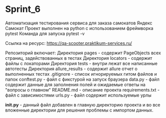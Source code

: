 # Sprint_6Автоматизация тестирования сервиса для заказа самокатов Яндекс СамокатПроект выполнен на python с использованием фреймворка pytestКоманда для запуска pytest -vСсылка на ресурс: https://qa-scooter.praktikum-services.ru/Репозиторий включает: Директория pages - содержит PageObjects всех страниц, задействованных в тестахДиректория locators - содержит файлы с локаторамиДиректория tests - внутри лежат все написанные автотестыДиректория allure_results - содержит allure отчет о выполненных тестах.gitignore - список игнорируемых гитом файлов и папокconftest.py - файл с фикстурой на запуск браузераdata.py - файл содержит данные для заполнения полей и ожидаемые ответы на "вопросы о главном"README.md - описание проектаrequirements.txt - файл с зависимостямиurls.py - файл содержит используемые урлы__init.py__ - данный файл добавлен в главную директорию проекта и во все вложенные директории для решения проблемы с импортом данных.
